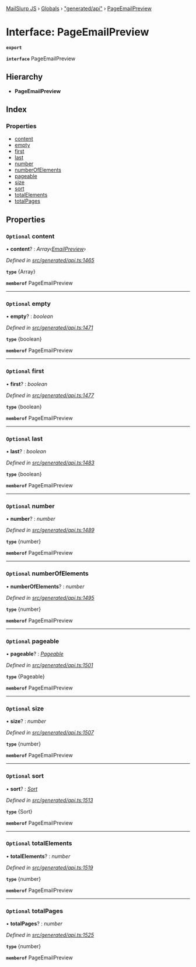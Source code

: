 [MailSlurp JS](../README.md) › [Globals](../globals.md) › ["generated/api"](../modules/_generated_api_.md) › [PageEmailPreview](_generated_api_.pageemailpreview.md)

# Interface: PageEmailPreview

**`export`** 

**`interface`** PageEmailPreview

## Hierarchy

* **PageEmailPreview**

## Index

### Properties

* [content](_generated_api_.pageemailpreview.md#optional-content)
* [empty](_generated_api_.pageemailpreview.md#optional-empty)
* [first](_generated_api_.pageemailpreview.md#optional-first)
* [last](_generated_api_.pageemailpreview.md#optional-last)
* [number](_generated_api_.pageemailpreview.md#optional-number)
* [numberOfElements](_generated_api_.pageemailpreview.md#optional-numberofelements)
* [pageable](_generated_api_.pageemailpreview.md#optional-pageable)
* [size](_generated_api_.pageemailpreview.md#optional-size)
* [sort](_generated_api_.pageemailpreview.md#optional-sort)
* [totalElements](_generated_api_.pageemailpreview.md#optional-totalelements)
* [totalPages](_generated_api_.pageemailpreview.md#optional-totalpages)

## Properties

### `Optional` content

• **content**? : *Array‹[EmailPreview](_generated_api_.emailpreview.md)›*

*Defined in [src/generated/api.ts:1465](https://github.com/mailslurp/mailslurp-client-ts-js/blob/26ccbd6/src/generated/api.ts#L1465)*

**`type`** {Array<EmailPreview>}

**`memberof`** PageEmailPreview

___

### `Optional` empty

• **empty**? : *boolean*

*Defined in [src/generated/api.ts:1471](https://github.com/mailslurp/mailslurp-client-ts-js/blob/26ccbd6/src/generated/api.ts#L1471)*

**`type`** {boolean}

**`memberof`** PageEmailPreview

___

### `Optional` first

• **first**? : *boolean*

*Defined in [src/generated/api.ts:1477](https://github.com/mailslurp/mailslurp-client-ts-js/blob/26ccbd6/src/generated/api.ts#L1477)*

**`type`** {boolean}

**`memberof`** PageEmailPreview

___

### `Optional` last

• **last**? : *boolean*

*Defined in [src/generated/api.ts:1483](https://github.com/mailslurp/mailslurp-client-ts-js/blob/26ccbd6/src/generated/api.ts#L1483)*

**`type`** {boolean}

**`memberof`** PageEmailPreview

___

### `Optional` number

• **number**? : *number*

*Defined in [src/generated/api.ts:1489](https://github.com/mailslurp/mailslurp-client-ts-js/blob/26ccbd6/src/generated/api.ts#L1489)*

**`type`** {number}

**`memberof`** PageEmailPreview

___

### `Optional` numberOfElements

• **numberOfElements**? : *number*

*Defined in [src/generated/api.ts:1495](https://github.com/mailslurp/mailslurp-client-ts-js/blob/26ccbd6/src/generated/api.ts#L1495)*

**`type`** {number}

**`memberof`** PageEmailPreview

___

### `Optional` pageable

• **pageable**? : *[Pageable](_generated_api_.pageable.md)*

*Defined in [src/generated/api.ts:1501](https://github.com/mailslurp/mailslurp-client-ts-js/blob/26ccbd6/src/generated/api.ts#L1501)*

**`type`** {Pageable}

**`memberof`** PageEmailPreview

___

### `Optional` size

• **size**? : *number*

*Defined in [src/generated/api.ts:1507](https://github.com/mailslurp/mailslurp-client-ts-js/blob/26ccbd6/src/generated/api.ts#L1507)*

**`type`** {number}

**`memberof`** PageEmailPreview

___

### `Optional` sort

• **sort**? : *[Sort](_generated_api_.sort.md)*

*Defined in [src/generated/api.ts:1513](https://github.com/mailslurp/mailslurp-client-ts-js/blob/26ccbd6/src/generated/api.ts#L1513)*

**`type`** {Sort}

**`memberof`** PageEmailPreview

___

### `Optional` totalElements

• **totalElements**? : *number*

*Defined in [src/generated/api.ts:1519](https://github.com/mailslurp/mailslurp-client-ts-js/blob/26ccbd6/src/generated/api.ts#L1519)*

**`type`** {number}

**`memberof`** PageEmailPreview

___

### `Optional` totalPages

• **totalPages**? : *number*

*Defined in [src/generated/api.ts:1525](https://github.com/mailslurp/mailslurp-client-ts-js/blob/26ccbd6/src/generated/api.ts#L1525)*

**`type`** {number}

**`memberof`** PageEmailPreview
